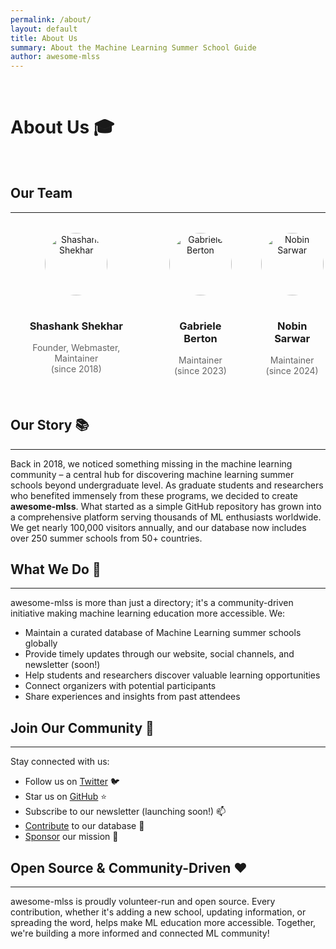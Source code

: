 ```yaml
---
permalink: /about/
layout: default
title: About Us
summary: About the Machine Learning Summer School Guide
author: awesome-mlss
---
```


<br>

# About Us 🎓

<br>

## Our Team
---

<div style="display: flex; justify-content: center; gap: 2rem; margin: 2rem 0;">
  <div style="text-align: center; max-width: 250px;">
    <img src="https://avatars.githubusercontent.com/u/10473376?s=100&v=4" alt="Shashank Shekhar" style="border-radius: 50%; width: 100px; margin-bottom: 1rem;">
    <h3>Shashank Shekhar</h3>
    <p style="color: #666; text-align: center; margin-bottom: 1rem;">Founder, Webmaster, Maintainer<br>(since 2018)</p>
    <div style="display: flex; justify-content: center; gap: 1rem; margin-bottom: 1rem;">
      <a href="https://shashankshekhar.com" title="Website" style="color: #333;"><i class="fas fa-globe"></i></a>
      <a href="https://github.com/sshkhr" title="GitHub" style="color: #333;"><i class="fab fa-github"></i></a>
      <a href="https://twitter.com/sshkhr16" title="Twitter" style="color: #333;"><i class="fab fa-twitter"></i></a>
      <a href="https://linkedin.com/in/sshkhr" title="LinkedIn" style="color: #333;"><i class="fab fa-linkedin"></i></a>
    </div>
  </div>
  
  <div style="text-align: center; max-width: 250px;">
    <img src="https://avatars.githubusercontent.com/u/49533159?s=100&v=4" alt="Gabriele Berton" style="border-radius: 50%; width: 100px; margin-bottom: 1rem;">
    <h3>Gabriele Berton</h3>
    <p style="color: #666; text-align: center; margin-bottom: 1rem;">Maintainer<br>(since 2023)</p>
    <div style="display: flex; justify-content: center; gap: 1rem; margin-bottom: 1rem;">
      <a href="https://gmberton.github.io/" title="Website" style="color: #333;"><i class="fas fa-globe"></i></a>
      <a href="https://github.com/gmberton" title="GitHub" style="color: #333;"><i class="fab fa-github"></i></a>
      <a href="https://twitter.com/gabriberton" title="Twitter" style="color: #333;"><i class="fab fa-twitter"></i></a>
      <a href="https://linkedin.com/in/gabriele-berton-781623180" title="LinkedIn" style="color: #333;"><i class="fab fa-linkedin"></i></a>
    </div>
  </div>
  
  <div style="text-align: center; max-width: 250px;">
    <img src="https://avatars.githubusercontent.com/u/12386703?s=100&v=4" alt="Nobin Sarwar" style="border-radius: 50%; width: 100px; margin-bottom: 1rem;">
    <h3>Nobin Sarwar</h3>
    <p style="color: #666; text-align: center; margin-bottom: 1rem;">Maintainer<br>(since 2024)</p>
    <div style="display: flex; justify-content: center; gap: 1rem; margin-bottom: 1rem;">
      <a href="https://github.com/smsnobin77" title="GitHub" style="color: #333;"><i class="fab fa-github"></i></a>
      <a href="https://linkedin.com/in/smsnobin77" title="LinkedIn" style="color: #333;"><i class="fab fa-linkedin"></i></a>
    </div>
  </div>
</div>


## Our Story 📚
---

Back in 2018, we noticed something missing in the machine learning community – a central hub for discovering machine learning summer schools beyond undergraduate level. As graduate students and researchers who benefited immensely from these programs, we decided to create **awesome-mlss**. What started as a simple GitHub repository has grown into a comprehensive platform serving thousands of ML enthusiasts worldwide. We get nearly 100,000 visitors annually, and our database now includes over 250 summer schools from 50+ countries.

## What We Do 🎯
---

awesome-mlss is more than just a directory; it's a community-driven initiative making machine learning education more accessible. We:

- Maintain a curated database of Machine Learning summer schools globally
- Provide timely updates through our website, social channels, and newsletter (soon!)
- Help students and researchers discover valuable learning opportunities
- Connect organizers with potential participants
- Share experiences and insights from past attendees

## Join Our Community 🤝
---

Stay connected with us:

- Follow us on [Twitter](https://x.com/awesomeMLSS) 🐦
- Star us on [GitHub](https://github.com/awesome-mlss/awesome-mlss) ⭐
- Subscribe to our newsletter (launching soon!) 📫
- [Contribute](https://github.com/awesome-mlss/awesome-mlss/blob/master/CONTRIBUTING.md) to our database 📝
- [Sponsor](https://github.com/sponsors/awesome-mlss) our mission 💖

## Open Source & Community-Driven ❤️
---

awesome-mlss is proudly volunteer-run and open source. Every contribution, whether it's adding a new school, updating information, or spreading the word, helps make ML education more accessible. Together, we're building a more informed and connected ML community!